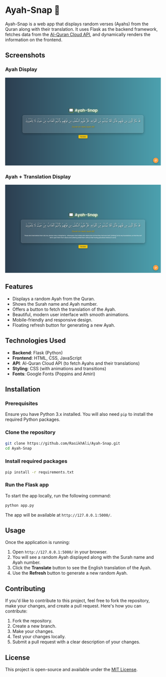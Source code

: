 # Ayah-Snap 📖

Ayah-Snap is a web app that displays random verses (Ayahs) from the Quran along with their translation. It uses Flask as the backend framework, fetches data from the [Al-Quran Cloud API](https://alquran.cloud/), and dynamically renders the information on the frontend.

## Screenshots

### Ayah Display
![Screenshot 2](assets/snap1.png)

### Ayah + Translation Display
![Screenshot 2](assets/snap2.png)

## Features
- Displays a random Ayah from the Quran.
- Shows the Surah name and Ayah number.
- Offers a button to fetch the translation of the Ayah.
- Beautiful, modern user interface with smooth animations.
- Mobile-friendly and responsive design.
- Floating refresh button for generating a new Ayah.

## Technologies Used
- **Backend**: Flask (Python)
- **Frontend**: HTML, CSS, JavaScript
- **API**: Al-Quran Cloud API (to fetch Ayahs and their translations)
- **Styling**: CSS (with animations and transitions)
- **Fonts**: Google Fonts (Poppins and Amiri)

## Installation

### Prerequisites

Ensure you have Python 3.x installed. You will also need `pip` to install the required Python packages.

### Clone the repository

```bash
git clone https://github.com/RasikhAli/Ayah-Snap.git
cd Ayah-Snap
```

### Install required packages

```bash
pip install -r requirements.txt
```

### Run the Flask app

To start the app locally, run the following command:

```bash
python app.py
```

The app will be available at `http://127.0.0.1:5000/`.

## Usage

Once the application is running:

1. Open `http://127.0.0.1:5000/` in your browser.
2. You will see a random Ayah displayed along with the Surah name and Ayah number.
3. Click the **Translate** button to see the English translation of the Ayah.
4. Use the **Refresh** button to generate a new random Ayah.

## Contributing

If you'd like to contribute to this project, feel free to fork the repository, make your changes, and create a pull request. Here's how you can contribute:

1. Fork the repository.
2. Create a new branch.
3. Make your changes.
4. Test your changes locally.
5. Submit a pull request with a clear description of your changes.

## License

This project is open-source and available under the [MIT License](LICENSE).